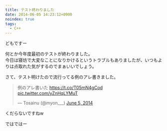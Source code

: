 ```yaml
---
title: テスト終わりました
date: 2014-06-05 14:23:12+0900
noindex: true
tags:
  - C++
---
```

どもですー

何とか今年度最初のテストが終わりました。  
今日は寝坊で大変なことになりかけるというトラブルもありましたが、いつもよりは点取れた気がするのでまぁいいでしょう。

さて、テスト明けたので流行ってる例のアレ書きました。  
<blockquote class="twitter-tweet tw-align-center" data-partner="tweetdeck"><p>例のアレ書いた&#10;<a href="https://t.co/T05mN4gCod">https://t.co/T05mN4gCod</a> <a href="http://t.co/yZnHqLYMuT">pic.twitter.com/yZnHqLYMuT</a></p>&mdash; Tosainu (@myon___) <a href="https://twitter.com/myon___/statuses/474413719150006273">June 5, 2014</a></blockquote>
<script async src="//platform.twitter.com/widgets.js" charset="utf-8"></script>

くだらないですねw

ではではー
